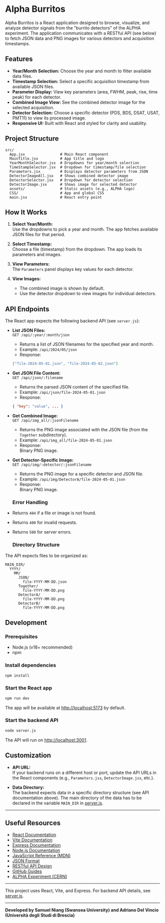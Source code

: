 # Alpha Burritos
Alpha Burritos is a React application designed to browse, visualize, and analyze detector signals from the "burrito detectors" of the ALPHA experiment. The application communicates with a RESTful API (see below) to fetch JSON data and PNG images for various detectors and acquisition timestamps.

## Features

- **Year/Month Selection:** Choose the year and month to filter available data files.
- **Timestamp Selection:** Select a specific acquisition timestamp from available JSON files.
- **Parameter Display:** View key parameters (area, FWHM, peak, rise, time peak) for each detector.
- **Combined Image View:** See the combined detector image for the selected acquisition.
- **Detector Selection:** Choose a specific detector (PDS, BDS, DSAT, USAT, PMT11) to view its processed image.
- **Responsive UI:** Built with React and styled for clarity and usability.

## Project Structure

```
src/
  App.jsx                # Main React component
  MainTitle.jsx          # App title and logo
  YearMonthSelector.jsx  # Dropdowns for year/month selection
  TimeStampSelector.jsx  # Dropdown for timestamp/file selection
  Parameters.jsx         # Displays detector parameters from JSON
  DetectorImageAll.jsx   # Shows combined detector image
  DetectorSelector.jsx   # Dropdown for detector selection
  DetectorImage.jsx      # Shows image for selected detector
  assets/                # Static assets (e.g., ALPHA logo)
  CSS/                   # App and global CSS
  main.jsx               # React entry point
```

## How It Works

1. **Select Year/Month:**  
   Use the dropdowns to pick a year and month. The app fetches available JSON files for that period.

2. **Select Timestamp:**  
   Choose a file (timestamp) from the dropdown. The app loads its parameters and images.

3. **View Parameters:**  
   The `Parameters` panel displays key values for each detector.

4. **View Images:**  
   - The combined image is shown by default.
   - Use the detector dropdown to view images for individual detectors.

## API Endpoints

The React app expects the following backend API (see `server.js`):

- **List JSON Files:**  
  `GET /api/:year/:month/json`  
  - Returns a list of JSON filenames for the specified year and month.
  - Example: `/api/2024/05/json`
  - Response:
  ```json
  ["file-2024-05-01.json", "file-2024-05-02.json"]
  ```
  

- **Get JSON File Content:**  
    `GET /api/json/:filename`  
    - Returns the parsed JSON content of the specified file.
    - Example: `/api/json/file-2024-05-01.json`
    - Response:
    ```json
    { "key": "value", ... }
    ```

- **Get Combined Image:**  
    `GET /api/img_all/:jsonFilename`  
    - Returns the PNG image associated with the JSON file (from the `Together` subdirectory).
    - Example: `/api/img_all/file-2024-05-01.json`
    - Response:  
    Binary PNG image.

- **Get Detector-Specific Image:**  
    `GET /api/img/:detector/:jsonFilename`  
    - Returns the PNG image for a specific detector and JSON file.
    - Example: `/api/img/DetectorA/file-2024-05-01.json`
    - Response:  
    Binary PNG image.

  ### Error Handling

- Returns `404` if a file or image is not found.
- Returns `400` for invalid requests.
- Returns `500` for server errors.

  ### Directory Structure

The API expects files to be organized as:
```
MAIN_DIR/
  YYYY/
    MM/
      JSON/
        file-YYYY-MM-DD.json
      Together/
        file-YYYY-MM-DD.png
      DetectorA/
        file-YYYY-MM-DD.png
      DetectorB/
        file-YYYY-MM-DD.png
```

## Development

### Prerequisites

- Node.js (v18+ recommended)
- npm

### Install dependencies

```bash
npm install
```

### Start the React app

```bash
npm run dev
```

The app will be available at [http://localhost:5173](http://localhost:5173) by default.

### Start the backend API

```bash
node server.js
```

The API will run on [http://localhost:3001](http://localhost:3001).

## Customization

- **API URL:**  
  If your backend runs on a different host or port, update the API URLs in the React components (e.g., `Parameters.jsx`, `DetectorImage.jsx`, etc.).

- **Data Directory:**  
  The backend expects data in a specific directory structure (see API documentation above).
  The main directory of the data has to be declared in the variable `MAIN_DIR` in [server.js](server.js).

---

## Useful Resources

- [React Documentation](https://react.dev/)
- [Vite Documentation](https://vitejs.dev/guide/)
- [Express Documentation](https://expressjs.com/)
- [Node.js Documentation](https://nodejs.org/en/docs)
- [JavaScript Reference (MDN)](https://developer.mozilla.org/en-US/docs/Web/JavaScript/Reference)
- [JSON Format](https://www.json.org/json-en.html)
- [RESTful API Design](https://restfulapi.net/)
- [GitHub Guides](https://guides.github.com/)
- [ALPHA Experiment (CERN)](https://home.cern/science/experiments/alpha)

---
This project uses React, Vite, and Express. For backend API details, see [server.js](server.js).

---
**Developed by Samuel Niang (Swansea University) and Adriano Del Vincio (Università degli Studi di Brescia)**